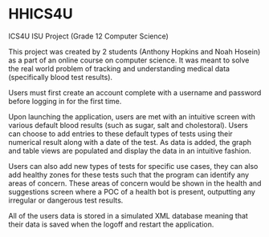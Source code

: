 # HHICS4U

ICS4U ISU Project (Grade 12 Computer Science)

This project was created by 2 students (Anthony Hopkins and Noah Hosein) as a part of an online course on computer science. It was meant to solve the real world problem of tracking and understanding medical data (specifically blood test results). 

Users must first create an account complete with a username and password before logging in for the first time.

Upon launching the application, users are met with an intuitive screen with various default blood results (such as sugar, salt and cholestoral). Users can choose to add entries to these default types of tests using their numerical result along with a date of the test. As data is added, the graph and table views are populated and display the data in an intuitive fashion.

Users can also add new types of tests for specific use cases, they can also add healthy zones for these tests such that the program can identify any areas of concern. These areas of concern would be shown in the health and suggestions screen where a POC of a health bot is present, outputting any irregular or dangerous test results.

All of the users data is stored in a simulated XML database meaning that their data is saved when the logoff and restart the application.
